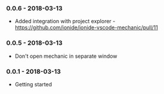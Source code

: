 ### 0.0.6 - 2018-03-13
* Added integration with project explorer - https://github.com/ionide/ionide-vscode-mechanic/pull/11

### 0.0.5 - 2018-03-13
* Don't open mechanic in separate window

### 0.0.1 - 2018-03-13
* Getting started